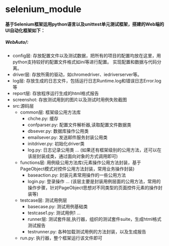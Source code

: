 # selenium_module
#### 基于Selenium框架运用python语言以及unittest单元测试框架，搭建的Web端的UI自动化框架如下：
##### WebAuto/:
* config层: 存放配置文件以及测试数据，把所有的项目的配置均放在这里，用python支持较好的配置文件格式如ini等进行配置。
                       实现配置和数据与代码分离。
* driver层: 存放所需的驱动，如chromedriver、iedriverserver等。
* log层: 存放生成的日志文件，包括运行日志Runtime.log和错误日志Error.log等
* report层: 存放程序运行生成的html格式报告
* screenshot: 存放测试用到的图片以及测试时用例失败截图
* src:源码层
  * common层: 框架级公用方法库
    * chche.py: 缓存
    * confparser.py: 配置文件解析器,读取配置文件数据类
    * dbsever.py: 数据库操作公用类
    * emailsever.py: 发送邮件服务封装公用类
    * initdriver.py: 初始化driver类
    * log.py: 日志记录公用类
    ...
    (如果还有框架级别的公用方法，还可以在该层封装成类，通过面向对象的方式调用即可)
  * functions层: 用例级公用方法库(元素操作公用方法封装，基于PageObject模式对控件公用方法封装，常用业务操作封装)
    * baseaction.py: 封装元素常用操作的一些公用方法
    * login.py: 登录操作
    ...
    (该层主要是封装用例层面的公用方法，常用的操作步骤，针对PageObject思想对不同类型的页面控件元素的操作封装等)
  * testcase层: 测试用例层
      * basecase.py: 测试用例基础类
      * testcase1.py: 测试用例1
        ...
      * runner层: 测试套件层,执行器，组织的测试套件suite，生成html格式测试报告
      * testrunner.py: 各种加载测试用例的方法封装，以及生成报告
  * run.py: 执行器，整个框架运行该文件即可
